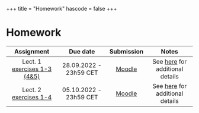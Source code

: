 +++
title = "Homework"
hascode = false
+++

# Homework

|  Assignment  |  Due date  |  Submission  |  Notes  |
| :----------: | :--------: | :----------: | :-----: |
| Lect. 1 [exercises 1-3 (4&5)](/lecture1/#exercises_-_lecture_1) | 28.09.2022 - 23h59 CET| [Moodle](https://moodle-app2.let.ethz.ch/course/view.php?id=18084#section-1) | See [here](/software_install/#exercises_and_homework) for additional details |
| Lect. 2 [exercises 1-4](/lecture2/#exercises_-_lecture_2) | 05.10.2022 - 23h59 CET| [Moodle](https://moodle-app2.let.ethz.ch/course/view.php?id=18084#section-2) | See [here](/software_install/#exercises_and_homework) for additional details |
